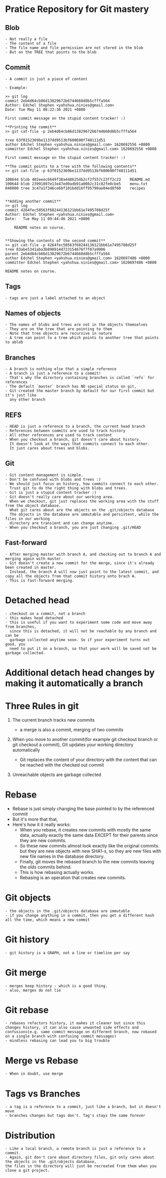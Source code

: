 # Pratice Repository for Git mastery

## Blob

    - Not really a file
    - The content of a file
    - The file name and file permission are not stored in the blob
    - But on the TREE that points to the blob

## Commit

    - A commit is just a piece of content

    - Example:

    >> git log
    commit 2eb4d64cb86d13829672b6744660d8b5cfffa564
    Author: Edchel Stephen <yahshua.ninies@gmail.com>
    Date: Tue May 11 08:22:36 2021 +0800

    First commit message on the stupid content tracker! :)

    **Printing the commit**
    >> git cat-file -p 2eb4d64cb86d13829672b6744660d8b5cfffa564

    tree 63f0152369be1137dd9513bf600690f740111d51
    author Edchel Stephen <yahshua.ninies@gmail.com> 1620692556 +0800
    committer Edchel Stephen <yahshua.ninies@gmail.com> 1620692556 +0800

    First commit message on the stupid content tracker! :)

    **The commit points to a tree with the following contents**
    >> git cat-file -p 63f0152369be1137dd9513bf600690f740111d51

    100644 blob 402eeec6649f38a4486254b2cf2f557c23ff2c23	README.md
    100644 blob 23991897e13e47ed0adb91a0082c31c82fe0cbe5	menu.txt
    040000 tree 3c47a1f346ce6bf101bdd16ff95790ae04ed8f60	recipes


    **Adding another commit**
    >> git log
    commit 4264fec50563f68244136121bb61e7495708d25f
    Author: Edchel Stephen <yahshua.ninies@gmail.com>
    Date:   Tue May 11 09:44:46 2021 +0800

        README notes on course.


    **Showing the contents of the second commit**
    >> git cat-file -p 4264fec50563f68244136121bb61e7495708d25f
    tree 83abe5341aba3b898914d723154676f7f87a9006
    parent 2eb4d64cb86d13829672b6744660d8b5cfffa564
    author Edchel Stephen <yahshua.ninies@gmail.com> 1620697486 +0800
    committer Edchel Stephen <yahshua.ninies@gmail.com> 1620697486 +0800

    README notes on course.

## Tags

    - tags are just a label attached to an object

## Names of objects

    - The names of blobs and trees are not in the objects themselves
    - They are on the tree that are pointing to them
    - Note that tree objects are recursive in nature
    - A tree can point to a tree which points to another tree that points to ablob

## Branches

    - A branch is nothing else that a simple reference
    - A branch is just a reference to a commit!
    - That's why the directory containing branches is called `refs` for references
    - The default `master` branch has NO special status on git,
    - Git created the master branch by default for our first commit but it's just like
      any other branch

## REFS

    - HEAD is just a reference to a branch, the current head branch
    - References between commits are used to track history
    - All other references are used to track content
    - When you checkout a branch, git doesn't care about history.
      It doesn't look at the ways that commits connect to each other.
      It just cares about trees and blobs.

## Git

    - Git content management is simple.
    - Don't be confused with blobs and trees :)
    - We should just focus on history, how commits connect to each other.
      Trust git to do the right thing with blobs and trees.
    - Git is just a stupid content tracker :)
    - Git doesn't really care about our working area.
      When we checkout, git just replaces the working area with the stuff from the object database.
      What git cares about are the objects on the .git/objects database
      The objects in the database are immutable and persistent, while the files in our working
      directory are transient and can change anytime.
    - When you checkout a branch, you are just changing .git/HEAD

## Fast-forward

    - After merging master with branch A, and checking out to branch A and merging again with master.
    - Git doesn't create a new commit for the merge, since it's already been created in master.
    - Instead, the branch A will now just point to the latest commit, and copy all the objects from that commit history onto brach A.
    - This is fast-forward merging.

# Detached head

    - checkout on a commit, not a branch
    - this makes head detached
    - this is useful if you want to experiment some code and move away from branches,
      since this is detached, it will not be reachable by any branch and can be
      garbage collected anytime soon. So if your experiment turns out good, you
      need to put it on a branch, so that your work will be saved not be garbage collected.

# Additional detach head changes by making it automatically a branch

# Three Rules in git

1. The current branch tracks new commits

    - a merge is also a commit, merging of two commits

2. When you move to another commit(for example git checkout branch or git checkout a commit), Git updates your working directory automatically

    - Git replaces the content of your directory with the content that can be reached with the checked out commit

3. Unreachable objects are garbage collected

# Rebase

-   Rebase is just simply changing the base pointed to by the referenced commit
-   But it's more that that,
-   Here's how it it really works:
    -   When you rebase, it creates new commits with mostly the same data, actually exactly the same data EXCEPT for their parents since they are new commits.
    -   So these new commits almost look exactly like the original commits. but they are new objects with new SHA1-s, so they are new files with new file names in the database directory.
    -   Finally, git moves the rebased branch to the new commits leaving the olds commits behind.
    -   This is how rebasing actually works.
    -   Rebasing is an operation that creates new commits.

# Git objects

    - the objects in the .git/objects database are immutable
    - if you change anything in a commit, then you get a different hash all the time, which means a new commit

# Git history

    - git history is a GRAPH, not a line or timeline per say

# Git merge

    - merges keep history - which is a good thing.
    - also, merges do not lie

# Git rebase

    - rebases refactors history, it makes it cleaner but since this changes history, it can also cause unwanted side effects and confusions(e.g. same commit message on different branch, now rebased on a single branch with confusing commit messages)
    - mindless rebasing can lead you to big trouble

# Merge vs Rebase

    - When in doubt, use merge

# Tags vs Branches

    - a tag is a reference to a commit, just like a branch, but it doesn't move
    - branches changes but tags don't. Tag's stays the same forever

# Distribution

    - Like a local branch, a remote branch is just a reference to a commit.
    - Again, git don't care about directory files, git only cares about the objects in the .git/objects database,
    the files in the directory will just be recreated from them when you clone a git project.
